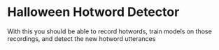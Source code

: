 # Halloween Hotword Detector

With this you should be able to record hotwords, train models on those 
recordings, and detect the new hotword utterances
